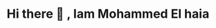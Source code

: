 <h1 align="center">  Hi there 👋 , Iam Mohammed El haia</h1>
<div align="center">
  <a href="https://badge.mediaplus.ma/greenbinary/moel-hai" /></a>
  </div>
